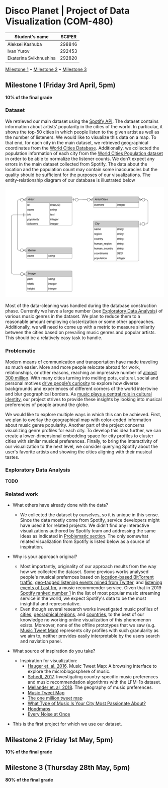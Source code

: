 # Disco Planet | Project of Data Visualization (COM-480)

| Student's name | SCIPER |
| -------------- | ------ |
| Aleksei Kashuba| 298846 |
| Ivan Yurov | 292453 |
| Ekaterina Svikhnushina | 292820 |

[Milestone 1](#milestone-1-friday-3rd-april-5pm) • [Milestone 2](#milestone-2-friday-1st-may-5pm) • [Milestone 3](#milestone-3-thursday-28th-may-5pm)

## Milestone 1 (Friday 3rd April, 5pm)
**10% of the final grade**

### Dataset

We retrieved our main dataset using the [Spotify API](https://developer.spotify.com/documentation/web-api/). The dataset contains information about artists’ popularity in the cities of the world. In particular, it shows the top-50 cities in which people listen to the given artist as well as the number of listeners. We would like to visualize this data on a map. To that end, for each city in the main dataset, we retrieved geographical coordinates from the [World Cities Database](https://simplemaps.com/data/world-cities). Additionally, we collected the population information of each city from the [World Cities Population dataset](https://public.opendatasoft.com/explore/dataset/worldcitiespop/information/?disjunctive.country&sort=population&q=Newtownabbey&location=22,51,4.13333&basemap=jawg.streets) in order to be able to normalize the listener counts. We don’t expect any errors in the main dataset collected from Spotify. The data about the location and the population count may contain some inaccuracies but the quality should be sufficient for the purposes of our visualizations. The entity-relationship diagram of our database is illustrated below

<img src="images/er_diagram.png" alt="ER Diagram" width="600"/>

Most of the data-cleaning was handled during the database construction phase. Currently we have a large number (see [Exploratory Data Analysis](#exploratory-data-analysis)) of various music genres in the dataset. We plan to reduce them to a reasonable amount employing clusterization or some other approaches. Additionally, we will need to come up with a metric to measure similarity between the cities based on prevailing music genres and popular artists. This should be a relatively easy task to handle.


### Problematic

Modern means of communication and transportation have made traveling so much easier. More and more people relocate abroad for work, relationships, or other reasons, reaching an impressive number of [almost 300 million](https://publications.iom.int/system/files/pdf/wmr_2020.pdf). With many cities turning into melting pots, cultural, social and personal motives [drive people’s curiosity](https://comms.theculturetrip.com/wp-content/uploads/2019/05/Culture-Trip-Beyond-Borders-May-2019-Final.pdf) to explore how diverse backgrounds and experiences of different corners of the world intertwine and blur geographical borders. As [music plays a central role in cultural identity](https://doi.org/10.1007/s10824-018-9320-x), our project strives to provide these insights by looking into musical preferences of people around the globe.

We would like to explore multiple ways in which this can be achieved. First, we plan to overlay the geographical map with color-coded information about music genre popularity. Another part of the project concerns visualizing genre profiles for each city. To develop this idea further, we can create a lower-dimensional embedding space for city profiles to cluster cities with similar musical preferences. Finally, to bring the interactivity of our visualization to the next level, we consider querying Spotify about the user's favorite artists and showing the cities aligning with their musical tastes.


### Exploratory Data Analysis
**TODO**

### Related work
- What others have already done with the data?
  - We collected the dataset by ourselves, so it is unique in this sense. Since the data mostly come from Spotify, service developers might have used it for related projects. We didn't find any interactive visualizations authored by Spotify team and addressing the same ideas as indicated in [Problematic section](#problematic). The only somewhat related visualization from Spotify is listed below as a source of inspiration.


- Why is your approach original?
  - Most importantly, originality of our approach results from the way how we collected the dataset. Some previous works analysed people's musical prefernces based on [location-based BitTorrent traffic](https://time.com/37332/music-preference-maps/), [geo-tagged listening events mined from Twitter](https://doi.org/10.1109/CBMI.2016.7500277), and [listening events of Last.fm](http://link.springer.com/10.1007/s13735-017-0118-y), a music recommender service. Given that in 2019 [Spotify ranked number 1](https://www.fipp.com/news/insightnews/chart-week-world-most-popular-music-streaming-services) in the list of most popular music streaming service in the world, we expect Spotify's data to be the most insightful and representative.
  - Even though several research works investigated music profiles of [cities](https://doi.org/10.1109/CBMI.2016.7500277), [georaphical regions](https://doi.org/10.1007/s10824-018-9320-x), and [countries](http://link.springer.com/10.1007/s13735-017-0118-y), to the best of our knowledge no working online visualization of this phenomenon exists. Moreover, none of the offline prototypes that we saw (e.g. [Music Tweet Map](http://www.cp.jku.at/projects/MusicTweetMap/)) represents city profiles with such granularity as we aim to, neither provides easily interpretable by the users search and naviation panel.


- What source of inspiration do you take?
  - Inspiration for visualization:
    - [Hauger et. al, 2016](https://doi.org/10.1109/CBMI.2016.7500277). Music Tweet Map: A browsing interface to explore the microblogosphere of music.
    - [Schedl, 2017](https://link.springer.com/article/10.1007%2Fs13735-017-0118-y). Investigating country-specific music preferences and music recommendation algorithms with the LFM-1b dataset.
    - [Mellander et. al, 2018](https://doi.org/10.1007/s10824-018-9320-x). The geography of music preferences.
    - [Music Tweet Map](http://www.cp.jku.at/projects/MusicTweetMap/)
    - [The one million tweet map](https://onemilliontweetmap.com/)
    - [What Type of Music Is Your City Most Passionate About?](https://time.com/37332/music-preference-maps/)
    - [Hoodmaps](https://hoodmaps.com/)
    - [Every Noise at Once](http://everynoise.com/)


- This is the first project for which we use our dataset.

## Milestone 2 (Friday 1st May, 5pm)

**10% of the final grade**




## Milestone 3 (Thursday 28th May, 5pm)

**80% of the final grade**
